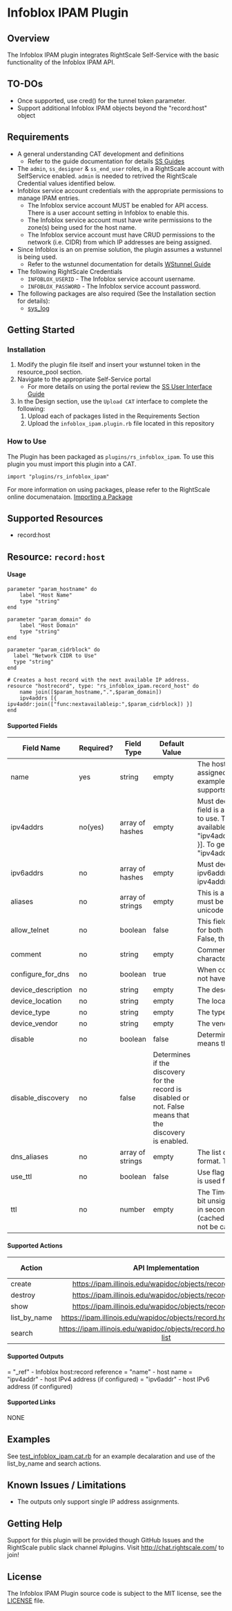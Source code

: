 # Infoblox IPAM Plugin

## Overview
The Infoblox IPAM plugin integrates RightScale Self-Service with the basic functionality of the Infoblox IPAM API. 

## TO-DOs
- Once supported, use cred() for the tunnel token parameter.
- Support additional Infoblox IPAM objects beyond the "record:host" object

## Requirements
- A general understanding CAT development and definitions
  - Refer to the guide documentation for details [SS Guides](http://docs.rightscale.com/ss/guides/)
- The `admin`, `ss_designer` & `ss_end_user` roles, in a RightScale account with SelfService enabled.  `admin` is needed to retrived the RightScale Credential values identified below.
- Infoblox service account credentials with the appropriate permissions to manage IPAM entries.
  - The Infoblox service account MUST be enabled for API access. There is a user account setting in Infoblox to enable this.
  - The Infoblox service account must have write permissions to the zone(s) being used for the host name.
  - The Infoblox service account must have CRUD permissions to the network (i.e. CIDR) from which IP addresses are being assigned.
- Since Infoblox is an on premise solution, the plugin assumes a wstunnel is being used.
  - Refer to the wstunnel documentation for details [WStunnel Guide](http://docs.rightscale.com/faq/wstunnel_setup.html)
- The following RightScale Credentials
  - `INFOBLOX_USERID` - The Infoblox service account username.
  - `INFOBLOX_PASSWORD` - The Infoblox service account password.
- The following packages are also required (See the Installation section for details):
  - [sys_log](sys_log.rb)

## Getting Started

### Installation
1. Modify the plugin file itself and insert your wstunnel token in the resource_pool section.
1. Navigate to the appropriate Self-Service portal
   - For more details on using the portal review the [SS User Interface Guide](http://docs.rightscale.com/ss/guides/ss_user_interface_guide.html)
1. In the Design section, use the `Upload CAT` interface to complete the following:
   1. Upload each of packages listed in the Requirements Section
   1. Upload the `infoblox_ipam.plugin.rb` file located in this repository
 
### How to Use
The  Plugin has been packaged as `plugins/rs_infoblox_ipam`. To use this plugin you must import this plugin into a CAT.
```
import "plugins/rs_infoblox_ipam"
```
For more information on using packages, please refer to the RightScale online documenataion. [Importing a Package](http://docs.rightscale.com/ss/guides/ss_packaging_cats.html#importing-a-package)

## Supported Resources
- record:host

## Resource: `record:host`

#### Usage
```
parameter "param_hostname" do
    label "Host Name"
    type "string"
end

parameter "param_domain" do
    label "Host Domain"
    type "string"
end

parameter "param_cidrblock" do
  label "Network CIDR to Use"
  type "string"
end

# Creates a host record with the next available IP address.
resource "hostrecord", type: "rs_infoblox_ipam.record_host" do
    name join([$param_hostname,".",$param_domain])
    ipv4addrs [{ ipv4addr:join(["func:nextavailableip:",$param_cidrblock]) }]
end
```

#### Supported Fields

| Field Name | Required? | Field Type | Default Value | Description |
|------------|-----------|------------|---------------|-------------|
| name | yes | string | empty | The host FQDN to which the IP is being assigned. Must contain the zone name (e.g. example.com) that the infoblox service account supports.  |
| ipv4addrs | no(yes) | array of hashes | empty | Must declare an ipv4addrs or an ipv6addrs. This field is an array of hashes declaring the address to use. This string can be used to get the next available IP: [{ "ipv4addr":"func:nextavailableip:10.1.124.0/24" }]. To get a specific IP use this: [{ "ipv4addr":"10.1.124.53" }] |
| ipv6addrs | no | array of hashes | empty | Must declare at least an ipv4addrs or an ipv6addrs. This field is constructed the same as ipv4addrs but with "ipv6addrs" in it. |
| aliases | no | array of strings | empty | This is a list of aliases for the host. The aliases must be in FQDN format. This value can be in unicode format. |
| allow_telnet | no | boolean | false | This field controls whether the credential is used for both the Telnet and SSH credentials. If set to False, the credential is used only for SSH. 
| comment | no | string | empty | Comment for the record; maximum 256 characters. |
| configure_for_dns | no | boolean | true | When configure_for_dns is false, the host does not have parent zone information. |
| device_description | no | string | empty | The description of the device.
| device_location | no | string | empty | The location of the device. |
| device_type | no | string | empty | The type of the device. |
| device_vendor | no | string | empty | The vendor of the device. |
| disable | no | boolean | false | Determines if the record is disabled or not. False means that the record is enabled. |
| disable_discovery | no | false | Determines if the discovery for the record is disabled or not. False means that the discovery is enabled. |
| dns_aliases | no | array of strings | empty | The list of aliases for the host in punycode format. The name is a default dns name. |
| use_ttl | no | boolean | false | Use flag for ttl parameter. If not used, default ttl is used for records. |
| ttl | no | number | empty | The Time To Live (TTL) value for record. A 32-bit unsigned integer that represents the duration, in seconds, for which the record is valid (cached). Zero indicates that the record should not be cached. |

#### Supported Actions

| Action | API Implementation | Support Level |
|--------------|:----:|:-------------:|
| create | https://ipam.illinois.edu/wapidoc/objects/record.host.html | supported |
| destroy | https://ipam.illinois.edu/wapidoc/objects/record.host.html | supported |
| show | https://ipam.illinois.edu/wapidoc/objects/record.host.html | supported |
| list_by_name | https://ipam.illinois.edu/wapidoc/objects/record.host.html#name | supported |
| search | https://ipam.illinois.edu/wapidoc/objects/record.host.html#fields-list | supported |

#### Supported Outputs
= "_ref" - Infoblox host:record reference
= "name" - host name
= "ipv4addr" - host IPv4 address (if configured)
= "ipv6addr" - host IPv6 address (if configured)

#### Supported Links
NONE

## Examples
See [test_infoblox_ipam.cat.rb](./test_infoblox_ipam.cat.rb) for an example decalaration and use of the list_by_name and search actions.

## Known Issues / Limitations
- The outputs only support single IP address assignments. 

## Getting Help
Support for this plugin will be provided though GitHub Issues and the RightScale public slack channel #plugins.
Visit http://chat.rightscale.com/ to join!

## License
The Infoblox IPAM Plugin source code is subject to the MIT license, see the [LICENSE](../../LICENSE) file.
